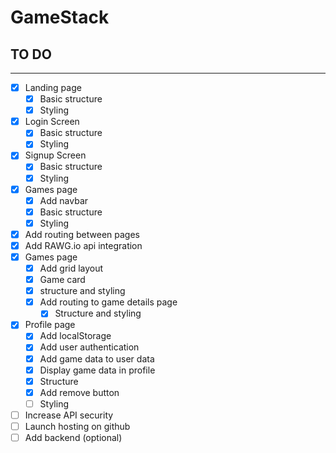 # GameStack

## TO DO

---

- [x] Landing page
  - [x] Basic structure
  - [x] Styling
- [x] Login Screen
  - [x] Basic structure
  - [x] Styling
- [x] Signup Screen
  - [x] Basic structure
  - [x] Styling
- [x] Games page
  - [x] Add navbar
  - [x] Basic structure
  - [x] Styling
- [x] Add routing between pages
- [x] Add RAWG.io api integration
- [x] Games page
  - [x] Add grid layout
  - [x] Game card
  - [x] structure and styling
  - [x] Add routing to game details page
    - [x] Structure and styling
- [x] Profile page
  - [x] Add localStorage
  - [x] Add user authentication
  - [x] Add game data to user data
  - [x] Display game data in profile
  - [x] Structure
  - [x] Add remove button
  - [ ] Styling
- [ ] Increase API security
- [ ] Launch hosting on github
- [ ] Add backend (optional)

